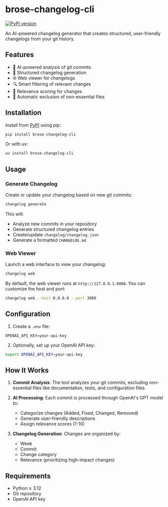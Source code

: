 # brose-changelog-cli

[![PyPI version](https://badge.fury.io/py/brose-changelog-cli.svg)](https://pypi.org/project/brose-changelog-cli/)

An AI-powered changelog generator that creates structured, user-friendly changelogs from your git history.

## Features

- 🤖 AI-powered analysis of git commits
- 📝 Structured changelog generation
- 🌐 Web viewer for changelogs
- 🔍 Smart filtering of relevant changes
- 🎯 Relevance scoring for changes
- 🚫 Automatic exclusion of non-essential files

## Installation

Install from [PyPI](https://pypi.org/project/brose-changelog-cli/) using pip:
```bash
pip install brose-changelog-cli
```

Or with uv:
```bash
uv install brose-changelog-cli
```

## Usage

### Generate Changelog

Create or update your changelog based on new git commits:

```bash
changelog generate
```

This will:
- Analyze new commits in your repository
- Generate structured changelog entries
- Create/update `changelog/changelog.json`
- Generate a formatted `CHANGELOG.md`

### Web Viewer

Launch a web interface to view your changelog:

```bash
changelog web
```

By default, the web viewer runs at `http://127.0.0.1:8000`. You can customize the host and port:

```bash
changelog web --host 0.0.0.0 --port 3000
```

## Configuration

1. Create a `.env` file:
```
OPENAI_API_KEY=your-api-key
```

2. Optionally, set up your OpenAI API key:
```bash
export OPENAI_API_KEY=your-api-key
```


## How It Works

1. **Commit Analysis**: The tool analyzes your git commits, excluding non-essential files like documentation, tests, and configuration files.

2. **AI Processing**: Each commit is processed through OpenAI's GPT model to:
   - Categorize changes (Added, Fixed, Changed, Removed)
   - Generate user-friendly descriptions
   - Assign relevance scores (1-10)

3. **Changelog Generation**: Changes are organized by:
   - Week
   - Commit
   - Change category
   - Relevance (prioritizing high-impact changes)

## Requirements

- Python ≥ 3.12
- Git repository
- OpenAI API key
